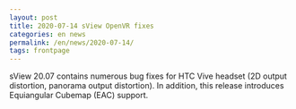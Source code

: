 ```yaml
---
layout: post
title: 2020-07-14 sView OpenVR fixes
categories: en news
permalink: /en/news/2020-07-14/
tags: frontpage
---
```


sView 20.07 contains numerous bug fixes for HTC Vive headset (2D output distortion, panorama output distortion).
In addition, this release introduces Equiangular Cubemap (EAC) support.
<!--break-->
